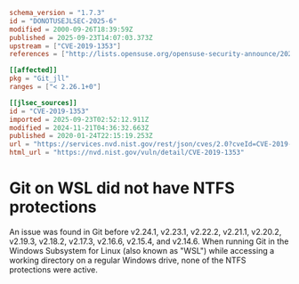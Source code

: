 ```toml
schema_version = "1.7.3"
id = "DONOTUSEJLSEC-2025-6"
modified = 2000-09-26T18:39:59Z
published = 2025-09-23T14:07:03.373Z
upstream = ["CVE-2019-1353"]
references = ["http://lists.opensuse.org/opensuse-security-announce/2020-01/msg00056.html", "http://lists.opensuse.org/opensuse-security-announce/2020-05/msg00003.html", "https://lore.kernel.org/git/xmqqr21cqcn9.fsf%40gitster-ct.c.googlers.com/T/#u", "https://public-inbox.org/git/xmqqr21cqcn9.fsf%40gitster-ct.c.googlers.com/", "https://security.gentoo.org/glsa/202003-30", "http://lists.opensuse.org/opensuse-security-announce/2020-01/msg00056.html", "http://lists.opensuse.org/opensuse-security-announce/2020-05/msg00003.html", "https://lore.kernel.org/git/xmqqr21cqcn9.fsf%40gitster-ct.c.googlers.com/T/#u", "https://public-inbox.org/git/xmqqr21cqcn9.fsf%40gitster-ct.c.googlers.com/", "https://security.gentoo.org/glsa/202003-30"]

[[affected]]
pkg = "Git_jll"
ranges = ["< 2.26.1+0"]

[[jlsec_sources]]
id = "CVE-2019-1353"
imported = 2025-09-23T02:52:12.911Z
modified = 2024-11-21T04:36:32.663Z
published = 2020-01-24T22:15:19.253Z
url = "https://services.nvd.nist.gov/rest/json/cves/2.0?cveId=CVE-2019-1353"
html_url = "https://nvd.nist.gov/vuln/detail/CVE-2019-1353"
```

# Git on WSL did not have NTFS protections

An issue was found in Git before v2.24.1, v2.23.1, v2.22.2, v2.21.1, v2.20.2, v2.19.3, v2.18.2, v2.17.3, v2.16.6, v2.15.4, and v2.14.6. When running Git in the Windows Subsystem for Linux (also known as "WSL") while accessing a working directory on a regular Windows drive, none of the NTFS protections were active.

